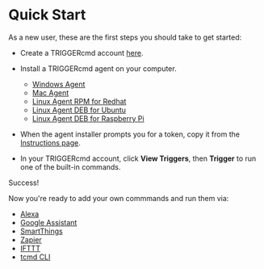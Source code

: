 # Quick Start

As a new user, these are the first steps you should take to get started:

* Create a TRIGGERcmd account [here](https://www.triggercmd.com/user/auth/signup).

* Install a TRIGGERcmd agent on your computer.  

  * [Windows Agent](https://agents.triggercmd.com/TRIGGERcmdAgentSetup.exe)
  * [Mac Agent](https://agents.triggercmd.com/TRIGGERcmdAgent.dmg)
  * [Linux Agent RPM for Redhat](https://agents.triggercmd.com/triggercmdagent-1.0.1.x86_64.rpm)
  * [Linux Agent DEB for Ubuntu](https://agents.triggercmd.com/triggercmdagent_1.0.1_amd64.deb)
  * [Linux Agent DEB for Raspberry Pi](https://agents.triggercmd.com/triggercmdagent_1.0.1_all.deb)

* When the agent installer prompts you for a token, copy it from the [Instructions page](https://www.triggercmd.com/user/computer/create).  
* In your TRIGGERcmd account, click **View Triggers**, then **Trigger** to run one of the built-in commands.

Success!

Now you're ready to add your own commmands and run them via:

* [Alexa](./SmartHomeAlexa.md)
* [Google Assistant](./SmartHomeGoogle.md)
* [SmartThings](./SmartThings.md)
* [Zapier](./Zapier.md)
* [IFTTT](./IFTTT.md)
* [tcmd CLI](./tcmdCLI.md)